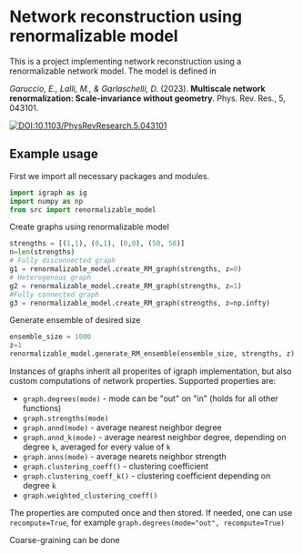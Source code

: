 # Network reconstruction using renormalizable model

This is a project implementing network reconstruction using a renormalizable network model. The model is defined in

*Garuccio, E., Lalli, M., & Garlaschelli, D.* (2023). **Multiscale network renormalization: Scale-invariance without geometry**. Phys. Rev. Res., 5, 043101.

[![DOI:10.1103/PhysRevResearch.5.043101](http://img.shields.io/badge/DOI-10.1103/PhysRevResearch.5.043101-13294c.svg)](
https://journals.aps.org/prresearch/abstract/10.1103/PhysRevResearch.5.043101)
## Example usage

First we import all necessary packages and modules.

```python
import igraph as ig
import numpy as np
from src import renormalizable_model
```

Create graphs using renormalizable model
```python
strengths = [(1,1), (0,1), (0,0), (50, 50)]
n=len(strengths)
# Fully disconnected graph
g1 = renormalizable_model.create_RM_graph(strengths, z=0)
# Heterogenous graph
g2 = renormalizable_model.create_RM_graph(strengths, z=1)
#Fully connected graph
g3 = renormalizable_model.create_RM_graph(strengths, z=np.infty)
```

Generate ensemble of desired size
```python
ensemble_size = 1000
z=1
renormalizable_model.generate_RM_ensemble(ensemble_size, strengths, z)
```

Instances of graphs inherit all properites of igraph implementation, but also custom computations of network properties. Supported properties are:
- `graph.degrees(mode)` - mode can be "out" on "in" (holds for all other functions)
- `graph.strengths(mode)`
- `graph.annd(mode)` - average nearest neighbor degree
- `graph.annd_k(mode)` - average nearest neighbor degree, depending on degree `k`, averaged for every value of `k`
- `graph.anns(mode)` - average nearets neighbor strength
- `graph.clustering_coeff()` - clustering coefficient
- `graph.clustering_coeff_k()` - clustering coefficient depending on degree `k`
- `graph.weighted_clustering_coeff()`

The properties are computed once and then stored. If needed, one can use `recompute=True`, for example `graph.degrees(mode="out", recompute=True)`

Coarse-graining can be done
